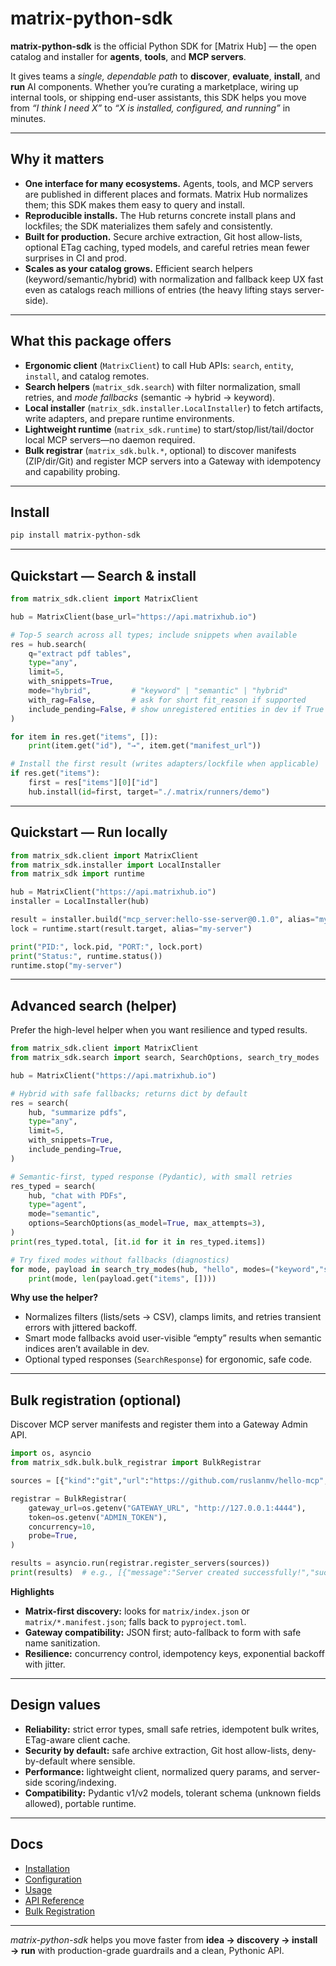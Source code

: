 # matrix-python-sdk

**matrix-python-sdk** is the official Python SDK for \[Matrix Hub] — the open catalog and installer for **agents**, **tools**, and **MCP servers**.

It gives teams a *single, dependable path* to **discover**, **evaluate**, **install**, and **run** AI components. Whether you’re curating a marketplace, wiring up internal tools, or shipping end-user assistants, this SDK helps you move from *“I think I need X”* to *“X is installed, configured, and running”* in minutes.

---

## Why it matters

* **One interface for many ecosystems.** Agents, tools, and MCP servers are published in different places and formats. Matrix Hub normalizes them; this SDK makes them easy to query and install.
* **Reproducible installs.** The Hub returns concrete install plans and lockfiles; the SDK materializes them safely and consistently.
* **Built for production.** Secure archive extraction, Git host allow-lists, optional ETag caching, typed models, and careful retries mean fewer surprises in CI and prod.
* **Scales as your catalog grows.** Efficient search helpers (keyword/semantic/hybrid) with normalization and fallback keep UX fast even as catalogs reach millions of entries (the heavy lifting stays server-side).

---

## What this package offers

* **Ergonomic client** (`MatrixClient`) to call Hub APIs: `search`, `entity`, `install`, and catalog remotes.
* **Search helpers** (`matrix_sdk.search`) with filter normalization, small retries, and *mode fallbacks* (semantic → hybrid → keyword).
* **Local installer** (`matrix_sdk.installer.LocalInstaller`) to fetch artifacts, write adapters, and prepare runtime environments.
* **Lightweight runtime** (`matrix_sdk.runtime`) to start/stop/list/tail/doctor local MCP servers—no daemon required.
* **Bulk registrar** (`matrix_sdk.bulk.*`, optional) to discover manifests (ZIP/dir/Git) and register MCP servers into a Gateway with idempotency and capability probing.

---

## Install

```bash
pip install matrix-python-sdk
```

---

## Quickstart — Search & install

```python
from matrix_sdk.client import MatrixClient

hub = MatrixClient(base_url="https://api.matrixhub.io")

# Top-5 search across all types; include snippets when available
res = hub.search(
    q="extract pdf tables",
    type="any",
    limit=5,
    with_snippets=True,
    mode="hybrid",         # "keyword" | "semantic" | "hybrid"
    with_rag=False,        # ask for short fit_reason if supported
    include_pending=False, # show unregistered entities in dev if True
)

for item in res.get("items", []):
    print(item.get("id"), "→", item.get("manifest_url"))

# Install the first result (writes adapters/lockfile when applicable)
if res.get("items"):
    first = res["items"][0]["id"]
    hub.install(id=first, target="./.matrix/runners/demo")
```

---

## Quickstart — Run locally

```python
from matrix_sdk.client import MatrixClient
from matrix_sdk.installer import LocalInstaller
from matrix_sdk import runtime

hub = MatrixClient("https://api.matrixhub.io")
installer = LocalInstaller(hub)

result = installer.build("mcp_server:hello-sse-server@0.1.0", alias="my-server")
lock = runtime.start(result.target, alias="my-server")

print("PID:", lock.pid, "PORT:", lock.port)
print("Status:", runtime.status())
runtime.stop("my-server")
```

---

## Advanced search (helper)

Prefer the high-level helper when you want resilience and typed results.

```python
from matrix_sdk.client import MatrixClient
from matrix_sdk.search import search, SearchOptions, search_try_modes

hub = MatrixClient("https://api.matrixhub.io")

# Hybrid with safe fallbacks; returns dict by default
res = search(
    hub, "summarize pdfs",
    type="any",
    limit=5,
    with_snippets=True,
    include_pending=True,
)

# Semantic-first, typed response (Pydantic), with small retries
res_typed = search(
    hub, "chat with PDFs",
    type="agent",
    mode="semantic",
    options=SearchOptions(as_model=True, max_attempts=3),
)
print(res_typed.total, [it.id for it in res_typed.items])

# Try fixed modes without fallbacks (diagnostics)
for mode, payload in search_try_modes(hub, "hello", modes=("keyword","semantic","hybrid"), type="any", limit=5):
    print(mode, len(payload.get("items", [])))
```

**Why use the helper?**

* Normalizes filters (lists/sets → CSV), clamps limits, and retries transient errors with jittered backoff.
* Smart mode fallbacks avoid user-visible “empty” results when semantic indices aren’t available in dev.
* Optional typed responses (`SearchResponse`) for ergonomic, safe code.

---

## Bulk registration (optional)

Discover MCP server manifests and register them into a Gateway Admin API.

```python
import os, asyncio
from matrix_sdk.bulk.bulk_registrar import BulkRegistrar

sources = [{"kind":"git","url":"https://github.com/ruslanmv/hello-mcp","ref":"main","probe":True}]

registrar = BulkRegistrar(
    gateway_url=os.getenv("GATEWAY_URL", "http://127.0.0.1:4444"),
    token=os.getenv("ADMIN_TOKEN"),
    concurrency=10,
    probe=True,
)

results = asyncio.run(registrar.register_servers(sources))
print(results)  # e.g., [{"message":"Server created successfully!","success":true}]
```

**Highlights**

* **Matrix-first discovery:** looks for `matrix/index.json` or `matrix/*.manifest.json`; falls back to `pyproject.toml`.
* **Gateway compatibility:** JSON first; auto-fallback to form with safe name sanitization.
* **Resilience:** concurrency control, idempotency keys, exponential backoff with jitter.

---

## Design values

* **Reliability:** strict error types, small safe retries, idempotent bulk writes, ETag-aware client cache.
* **Security by default:** safe archive extraction, Git host allow-lists, deny-by-default where sensible.
* **Performance:** lightweight client, normalized query params, and server-side scoring/indexing.
* **Compatibility:** Pydantic v1/v2 models, tolerant schema (unknown fields allowed), portable runtime.

---

## Docs

* [Installation](install.md)
* [Configuration](config.md)
* [Usage](usage.md)
* [API Reference](reference.md)
* [Bulk Registration](bulk.md)

---

*matrix-python-sdk* helps you move faster from **idea → discovery → install → run** with production-grade guardrails and a clean, Pythonic API.
